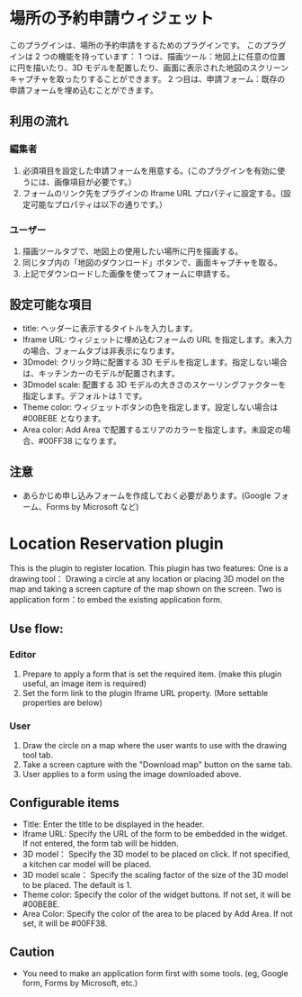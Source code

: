 # 場所の予約申請ウィジェット

このプラグインは、場所の予約申請をするためのプラグインです。
このプラグインは 2 つの機能を持っています：
1 つは、描画ツール：地図上に任意の位置に円を描いたり、3D モデルを配置したり、画面に表示された地図のスクリーンキャプチャを取ったりすることができます。
2 つ目は、申請フォーム：既存の申請フォームを埋め込むことができます。

## 利用の流れ

### 編集者

1. 必須項目を設定した申請フォームを用意する。(このプラグインを有効に使うには、画像項目が必要です。）
2. フォームのリンク先をプラグインの Iframe URL プロパティに設定する。(設定可能なプロパティは以下の通りです。）

### ユーザー

1. 描画ツールタブで、地図上の使用したい場所に円を描画する。
2. 同じタブ内の「地図のダウンロード」ボタンで、画面キャプチャを取る。
3. 上記でダウンロードした画像を使ってフォームに申請する。

## 設定可能な項目

- title: ヘッダーに表示するタイトルを入力します。
- Iframe URL: ウィジェットに埋め込むフォームの URL を指定します。未入力の場合、フォームタブは非表示になります。
- 3Dmodel: クリック時に配置する 3D モデルを指定します。指定しない場合は、キッチンカーのモデルが配置されます。
- 3Dmodel scale: 配置する 3D モデルの大きさのスケーリングファクターを指定します。デフォルトは 1 です。
- Theme color: ウィジェットボタンの色を指定します。設定しない場合は#00BEBE となります。
- Area color: Add Area で配置するエリアのカラーを指定します。未設定の場合、#00FF38 になります。

## 注意

- あらかじめ申し込みフォームを作成しておく必要があります。(Google フォーム、Forms by Microsoft など)

# Location Reservation plugin

This is the plugin to register location.
This plugin has two features:
One is a drawing tool： Drawing a circle at any location or placing 3D model on the map and taking a screen capture of the map shown on the screen.
Two is application form：to embed the existing application form.

## Use flow:

### Editor

1. Prepare to apply a form that is set the required item. (make this plugin useful, an image item is required)
2. Set the form link to the plugin Iframe URL property. (More settable properties are below)

### User

1. Draw the circle on a map where the user wants to use with the drawing tool tab.
2. Take a screen capture with the "Download map" button on the same tab.
3. User applies to a form using the image downloaded above.

## Configurable items

- Title: Enter the title to be displayed in the header.
- Iframe URL: Specify the URL of the form to be embedded in the widget. If not entered, the form tab will be hidden.
- 3D model： Specify the 3D model to be placed on click. If not specified, a kitchen car model will be placed.
- 3D model scale： Specify the scaling factor of the size of the 3D model to be placed. The default is 1.
- Theme color: Specify the color of the widget buttons. If not set, it will be #00BEBE.
- Area Color: Specify the color of the area to be placed by Add Area. If not set, it will be #00FF38.

## Caution

- You need to make an application form first with some tools. (eg, Google form, Forms by Microsoft, etc.)
